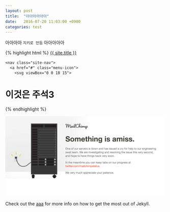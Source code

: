 ```yaml
---
layout: post
title:  "아아아아아아"
date:   2016-07-20 11:03:00 +0900
categories: test
---
```

아아아아 `지키로 만듬` 아아아아아

{% highlight html %}
<a class="site-title" href="{{ site.baseurl }}/">{{ site.title }}</a>

    <nav class="site-nav">
      <a href="#" class="menu-icon">
        <svg viewBox="0 0 18 15">

# 이것은 주석3
{% endhighlight %}

![alt](/img/test.png)

Check out the [aaa][link-a] for more info on how to get the most out of Jekyll.

[link-a]: http://www.adprint.jp